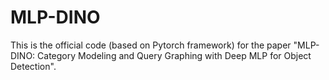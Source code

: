 # MLP-DINO
This is the official code (based on Pytorch framework) for the paper "MLP-DINO: Category Modeling and Query Graphing with Deep MLP for Object Detection".
